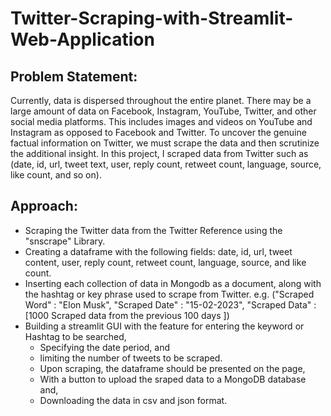 # Twitter-Scraping-with-Streamlit-Web-Application

## Problem Statement: 
Currently, data is dispersed throughout the entire planet. There may be a large amount of data on Facebook, Instagram, YouTube, Twitter, and other social media platforms. This includes images and videos on YouTube and Instagram as opposed to Facebook and Twitter. To uncover the genuine factual information on Twitter, we must scrape the data and then scrutinize the additional insight. In this project, I scraped data from Twitter such as (date, id, url, tweet text, user, reply count, retweet count, language, source, like count, and so on).

## Approach: 
* Scraping the Twitter data from the Twitter Reference using the "snscrape" Library.
* Creating a dataframe with the following fields: date, id, url, tweet content, user, reply count, retweet count, language, source, and like count.
* Inserting each collection of data in Mongodb as a document, along with the hashtag or key phrase used to scrape from Twitter.
e.g. ("Scraped Word" : "Elon Musk", "Scraped Date" : "15-02-2023", "Scraped Data" : [1000 Scraped data from the previous 100 days ])
* Building a streamlit GUI with the feature for entering the keyword or Hashtag to be searched, 
   * Specifying the date period, and 
   * limiting the number of tweets to be scraped. 
   * Upon scraping, the dataframe should be presented on the page, 
   * With a button to upload the sraped data to a MongoDB database and, 
   * Downloading the data in csv and json format.
